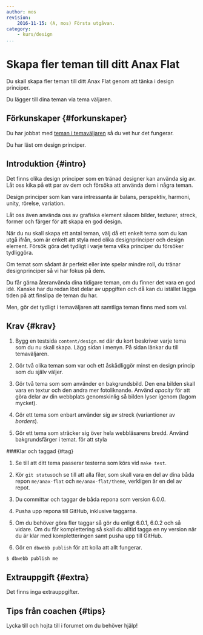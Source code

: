 ```yaml
---
author: mos
revision:
    2016-11-15: (A, mos) Första utgåvan.
category:
    - kurs/design
...
```

Skapa fler teman till ditt Anax Flat
===================================

Du skall skapa fler teman till ditt Anax Flat genom att tänka i design principer.

Du lägger till dina teman via tema väljaren.

<!--more-->



Förkunskaper {#forkunskaper}
-----------------------

Du har jobbat med [teman i temaväljaren](uppgift/en-bas-och-en-familj-av-teman) så du vet hur det fungerar.

Du har läst om design principer.



Introduktion {#intro}
-----------------------

Det finns olika design principer som en tränad designer kan använda sig av. Låt oss kika på ett par av dem och försöka att använda dem i några teman.

Design principer som kan vara intressanta är balans, perspektiv, harmoni, unity, rörelse, variation.

Låt oss även använda oss av grafiska element såsom bilder, texturer, streck, former och färger för att skapa en god design.

När du nu skall skapa ett antal teman, välj då ett enkelt tema som du kan utgå ifrån, som är enkelt att styla med olika designprinciper och design element. Försök göra det tydligt i varje tema vilka principer du försöker tydliggöra.

Om temat som sådant är perfekt eller inte spelar mindre roll, du tränar designprinciper så vi har fokus på dem.

Du får gärna återanvända dina tidigare teman, om du finner det vara en god idé. Kanske har du redan löst delar av uppgiften och då kan du istället lägga tiden på att finslipa de teman du har.

Men, gör det tydligt i temaväljaren att samtliga teman finns med som val.



Krav {#krav}
-----------------------

1. Bygg en testsida `content/design.md` där du kort beskriver varje tema som du nu skall skapa. Lägg sidan i menyn. På sidan länkar du till temaväljaren.

1. Gör två olika teman som var och ett åskådliggör minst en design princip som du själv väljer.

1. Gör två tema som som använder en bakgrundsbild. Den ena bilden skall vara en textur och den andra mer fotoliknande. Använd *opacity* för att göra delar av din webbplats genomskinlig så bilden lyser igenom (lagom mycket).

1. Gör ett tema som enbart använder sig av streck (variantioner av *borders*).

1. Gör ett tema som sträcker sig över hela webbläsarens bredd. Använd bakgrundsfärger i temat. för att styla 



###Klar och taggad {#tag}

1. Se till att ditt tema passerar testerna som körs vid `make test`.

1. Kör `git status`och se till att alla filer, som skall vara en del av dina båda repon `me/anax-flat` och `me/anax-flat/theme`, verkligen är en del av repot.

1. Du committar och taggar de båda repona som version 6.0.0.

1. Pusha upp repona till GitHub, inklusive taggarna.

1. Om du behöver göra fler taggar så gör du enligt 6.0.1, 6.0.2 och så vidare. Om du får komplettering så skall du alltid tagga en ny version när du är klar med kompletteringen samt pusha upp till GitHub.

1. Gör en `dbwebb publish` för att kolla att allt fungerar.

```bash
$ dbwebb publish me
```



Extrauppgift {#extra}
-----------------------

Det finns inga extrauppgifter.



Tips från coachen {#tips}
-----------------------

Lycka till och hojta till i forumet om du behöver hjälp!
